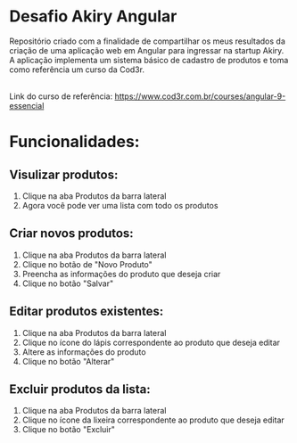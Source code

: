 # Desafio Akiry Angular

Repositório criado com a finalidade de compartilhar os meus resultados da criação de uma aplicação web em Angular para  ingressar na startup Akiry. A aplicação implementa um sistema básico de cadastro de produtos e toma como referência um curso da Cod3r.

<br>Link do curso de referência: https://www.cod3r.com.br/courses/angular-9-essencial

# Funcionalidades:

  <h2>Visulizar produtos:</h2>
    <ol>
        <li>Clique na aba Produtos da barra lateral</li>
        <li>Agora você pode ver uma lista com todo os produtos</li>
    </ol>
    <h2>Criar novos produtos:</h2>
    <ol>
        <li>Clique na aba Produtos da barra lateral</li>
        <li>Clique no botão de "Novo Produto"</li>
        <li>Preencha as informações do produto que deseja criar</li>
        <li>Clique no botão "Salvar"</li>
    </ol>
    <h2>Editar produtos existentes:</h2>
    <ol>
        <li>Clique na aba Produtos da barra lateral</li>
        <li>Clique no ícone do lápis correspondente ao produto que deseja editar</li>
        <li>Altere as informações do produto</li>
        <li>Clique no botão "Alterar"</li>
    </ol>
    <h2>Excluir produtos da lista:</h2>
    <ol>
        <li>Clique na aba Produtos da barra lateral</li>
        <li>Clique no ícone da lixeira correspondente ao produto que deseja editar</li>
        <li>Clique no botão "Excluir"</li>
    </ol>
